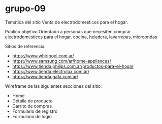 # grupo-09

Temática del sitio
Venta de electrodomesticos para el hogar.

Publico objetivo
Orientado a personas que necesiten comprar electrodomesticos para el hogar, cocina, heladera, lavarropas, microondas

Sitios de referencia
- https://www.whirlpool.com.ar/
- https://www.samsung.com/ar/home-appliances/
- https://www.tienda.philips.com.ar/productos-para-el-hogar
- https://www.tienda.electrolux.com.ar/
- https://www.tienda.gafa.com.ar/

Wireframe de las siguientes secciones del sitio:
- Home 
- Detalle de producto 
- Carrito de compras 
- Formulario de registro 
- Formulario de login